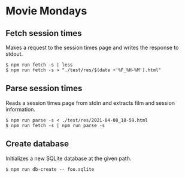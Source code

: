 Movie Mondays
=============

Fetch session times
-------------------

Makes a request to the session times page and writes the response to stdout.

    $ npm run fetch -s | less
    $ npm run fetch -s > "./test/res/$(date +'%F_%H-%M').html"

Parse session times
-------------------

Reads a session times page from stdin and extracts film and session information.

    $ npm run parse -s < ./test/res/2021-04-08_18-59.html
    $ npm run fetch -s | npm run parse -s

Create database
---------------

Initializes a new SQLite database at the given path.

    $ npm run db-create -- foo.sqlite
